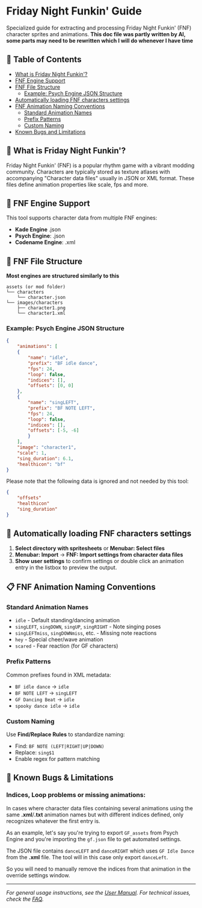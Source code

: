 # Friday Night Funkin' Guide

Specialized guide for extracting and processing Friday Night Funkin' (FNF) character sprites and animations.
**This doc file was partly written by AI, some parts may need to be rewritten which I will do whenever I have time**

## 📑 Table of Contents

- [What is Friday Night Funkin'?](#-what-is-friday-night-funkin)
- [FNF Engine Support](#-fnf-engine-support)
- [FNF File Structure](#-fnf-file-structure)
  - [Example: Psych Engine JSON Structure](#example-psych-engine-json-structure)
- [Automatically loading FNF characters settings](#-automatically-loading-fnf-characters-settings)
- [FNF Animation Naming Conventions](#-fnf-animation-naming-conventions)
  - [Standard Animation Names](#standard-animation-names)
  - [Prefix Patterns](#prefix-patterns)
  - [Custom Naming](#custom-naming)
- [Known Bugs and Limitations](#-known-bugs--limitations)

## 🎵 What is Friday Night Funkin'?

Friday Night Funkin' (FNF) is a popular rhythm game with a vibrant modding community. Characters are typically stored as texture atlases with accompanying "Character data files" usually in JSON or XML format. These files define animation properties like scale, fps and more.

## 🎯 FNF Engine Support

This tool supports character data from multiple FNF engines:
- **Kade Engine** .json
- **Psych Engine**: .json
- **Codename Engine**: .xml

## 📁 FNF File Structure

**Most engines are structured similarly to this**
```
assets (or mod folder)
└── characters
    └── character.json
└── images/characters
    ├── character1.png
    └── character1.xml
```

### Example: Psych Engine JSON Structure

```json
{
    "animations": [
    {
        "name": "idle",
        "prefix": "BF idle dance",
        "fps": 24,
        "loop": false,
        "indices": [],
        "offsets": [0, 0]
    },
    {
        "name": "singLEFT",
        "prefix": "BF NOTE LEFT",
        "fps": 24,
        "loop": false,
        "indices": [],
        "offsets": [-5, -6]
        }
    ],
    "image": "character1",
    "scale": 1,
    "sing_duration": 6.1,
    "healthicon": "bf"
}
```

Please note that the following data is ignored and not needed by this tool:
```json
{
    "offsets"
    "healthicon"
    "sing_duration"
}
```

## 🚀 Automatically loading FNF characters settings

1. **Select directory with spritesheets** or **Menubar: Select files**
2. **Menubar: Import** → **FNF: Import settings from character data files**
3. **Show user settings** to confirm settings or double click an animation entry in the listbox to preview the output.


## 📋 FNF Animation Naming Conventions

### Standard Animation Names
- `idle` - Default standing/dancing animation
- `singLEFT`, `singDOWN`, `singUP`, `singRIGHT` - Note singing poses
- `singLEFTmiss`, `singDOWNmiss`, etc. - Missing note reactions
- `hey` - Special cheer/wave animation
- `scared` - Fear reaction (for GF characters)

### Prefix Patterns
Common prefixes found in XML metadata:
- `BF idle dance` → `idle`
- `BF NOTE LEFT` → `singLEFT`  
- `GF Dancing Beat` → `idle`
- `spooky dance idle` → `idle`

### Custom Naming
Use **Find/Replace Rules** to standardize naming:
- Find: `BF NOTE (LEFT|RIGHT|UP|DOWN)`
- Replace: `sing$1`
- Enable regex for pattern matching


## 🐞 Known Bugs & Limitations

### Indices, Loop problems or missing animations:
In cases where character data files containing several animations using the same **.xml**/**.txt** animation names but with different indices defined, only recognizes whatever the first entry is.

As an example, let's say you're trying to export `GF_assets` from Psych Engine and you're importing the `gf.json` file to get automated settings.

The JSON file contains `danceLEFT` and `danceRIGHT` which uses `GF Idle Dance` from the **.xml** file. The tool will in this case only export `danceLeft`. 

So you will need to manually remove the indices from that animation in the override settings window.

---

*For general usage instructions, see the [User Manual](user-manual.md). For technical issues, check the [FAQ](faq.md).* 
